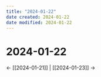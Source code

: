 ```yaml
---
title: "2024-01-22"
date created: 2024-01-22
date modified: 2024-01-22
---
```


# 2024-01-22

← [[2024-01-21]] | [[2024-01-23]] →
